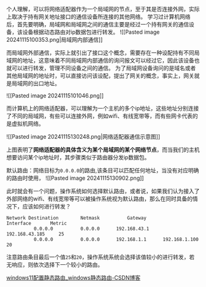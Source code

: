 个人理解，可以将网络适配器作为一个局域网的节点，至于其是否连接外网，实际上取决于持有网关地址接口的通信设备所连接的其他网络。
学习过计算机网络后，首先要明确，局域网和局域网之间的通信主要是经过一个持有网关的通信设备，该设备根据动态路由对ip数据包进行转发。
![[Pasted image 20241115100353.png|局域网内部通信]]

而局域网外部通信，实际上就引出了接口这个概念，需要存在一种设配持有不同局域网的地址，这意味着不同局域网内部通信的询问报文可以经过它，因此该设备也就可以进行转发，管理不同设备之间的通信。
为了局域网设备询问的是域名或者其他局域网的地址时，可以直接访问该设配，提出了网关的概念，事实上，网关就是局域网的出口地址。

![[Pasted image 20241115101046.png]]




而计算机上的网络适配器，可以理解为一个主机的多个ip地址，这些地址分别连接了不同的局域网，有些可以连接外网，例如wifi、有线宽带等，而有些网卡代表的是虚拟机网络。


![[Pasted image 20241115130248.png|网络适配器通信示意图]]


上图表明了**网络适配器的具体含义为某个局域网的某个网络节点**，而当我们的主机想要访问某个ip地址时，其步骤类似于路由器分发ip数据包。

默认路由：网络目标为`0.0.0.0`的路由,该条目可以匹配任何地址，当没有对应明确的路由时使用，
![[Pasted image 20241115130902.png]]

此时就会有一个问题，操作系统如何选择默认路由，或者说，如果我们认为接入了外部网络的wifi、有线宽带等可以被操作系统视为默认路由，那么在同时具备的情况下，应该如何进行转发？

```
Network Destination        Netmask          Gateway           Interface       Metric
          0.0.0.0          0.0.0.0      192.168.43.1     192.168.43.185     25
          0.0.0.0          0.0.0.0      192.168.1.1      192.168.1.100     20
```

注意路由条目最后一个值`25`和`20`，操作系统系统会选择该值较小的进行转发，若无响应，则依次选择下一个较小的路由。



[windows11配置静态路由\_windows静态路由-CSDN博客](https://blog.csdn.net/jiexijihe945/article/details/134038774)

